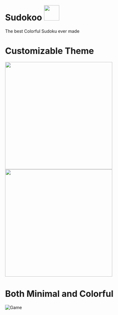 # Sudokoo <img src="https://github.com/MrC3drik/Sudokoo/blob/master/android/app/src/main/res/mipmap-xxxhdpi/ic_launcher_round.png?raw=true" width="50">

The best Colorful Sudoku ever made

# Customizable Theme
<p float = "left">
  <img src="https://github.com/MrC3drik/Sudokoo/blob/master/images/game_page/GamePageLight.png?raw=true" width="350">
  <img src="https://github.com/MrC3drik/Sudokoo/blob/master/images/game_page/GamePageDark.png?raw=true" width="350">
</p>

# Both Minimal and Colorful
![Game](https://github.com/MrC3drik/Sudokoo/blob/master/images/loading_screen/MainPageLight.png?raw=true)
